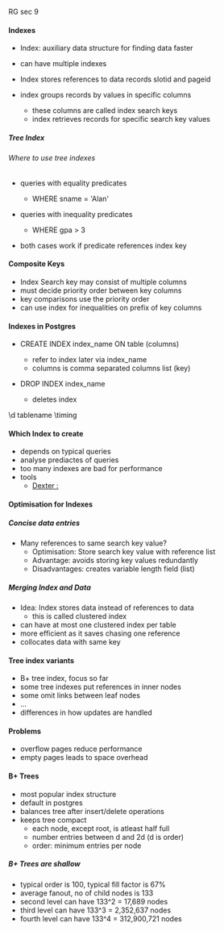 


RG sec 9
#### Indexes

- Index: auxiliary data structure for finding data faster
- can have multiple indexes 

- Index stores references to data records slotid and pageid
- index groups records by values in specific columns
    - these columns are called index search keys
    - index retrieves records for specific search key values


##### Tree Index


###### Where to use tree indexes

- queries with equality predicates
    - WHERE sname = 'Alan'

- queries with inequality predicates
    - WHERE gpa > 3

- both cases work if predicate references index key


#### Composite Keys
- Index Search key may consist of multiple columns
- must decide priority order between key columns
- key comparisons use the priority order
- can use index for inequalities on prefix of key columns


#### Indexes in Postgres

- CREATE INDEX index_name ON table (columns)
    - refer to index later via index_name
    - columns is comma separated columns list (key)

- DROP INDEX index_name
    - deletes index


\d tablename
\timing

#### Which Index to create
- depends on typical queries
- analyse prediactes of queries
- too many indexes are bad for performance
- tools
    - [Dexter :](https://ankane.org/introducing-dexter)



#### Optimisation for Indexes

##### Concise data entries
- Many references to same search key value?
    - Optimisation: Store search key value with reference list
    - Advantage: avoids storing key values redundantly
    - Disadvantages: creates variable length field (list)


##### Merging Index and Data
- Idea: Index stores data instead of references to data
    - this is called clustered index
- can have at most one clustered index per table
- more efficient as it saves chasing one reference
- collocates data with same key


#### Tree index variants
- B+ tree index, focus so far
- some tree indexes put references in inner nodes
- some omit links between leaf nodes
- ...
- differences in how updates are handled


#### Problems
- overflow pages reduce performance
- empty pages leads to space overhead

#### B+ Trees
- most popular index structure
- default in postgres
- balances tree after insert/delete operations
- keeps tree compact
    - each node, except root, is atleast half full
    - number entries between d and 2d (d is order)
    - order: minimum entries per node

##### B+ Trees are shallow
- typical order is 100, typical fill factor is 67%
- average fanout, no of child nodes is 133
- second level can have 133^2 = 17,689 nodes
- third level can have 133^3 = 2,352,637 nodes
- fourth level can have 133^4 = 312,900,721 nodes













